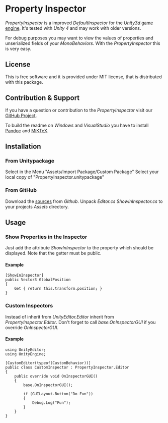 # Property Inspector

*PropertyInspector* is a improved *DefaultInspector* for the [*Unity3d* game engine](http://unity3d.com). It's tested with *Unity 4* and may work with older versions.

For debug purposes you may want to view the values of properties and unserialized fields of your *MonoBehaviors*. With the *PropertyInspector* this is very easy.

## License

This is free software and it is provided under MIT license, that is distributed with this package.

## Contribution & Support

If you have a question or contribution to the *PropertyInspector* visit our [GitHub Project](https://github.com/abbgrade/PropertyInspector).

To build the readme on *Windows* and *VisualStudio* you have to install [Pandoc](johnmacfarlane.net/pandoc) and [MiKTeX](http://miktex.org/).

## Installation

### From Unitypackage

Select in the Menu "Assets/Import Package/Custom Package"
Select your local copy of "PropertyInspector.unitypackage"

### From GitHub

Download the [sources](https://github.com/abbgrade/PropertyInspector/archive/master.zip) from *Github*.
Unpack *Editor.cs* *ShowInInspector.cs* to your projects *Assets* directory.

## Usage

### Show Properties in the Inspector

Just add the attribute *ShowInInspector* to the property which should be displayed.
Note that the getter must be public.

#### Example

	[ShowInInspector]
	public Vector3 GlobalPosition
	{
		Get { return this.transform.position; }
	}

### Custom Inspectors

Instead of inherit from *UnityEditor.Editor* inherit from *PropertyInspector.Editor*.
Don't forget to call *base.OnInspectorGUI* if you override *OnInspectorGUI*.

#### Example

	using UnityEditor;
	using UnityEngine;

	[CustomEditor(typeof(CustomBehavior))]
	public class CustomInspector : PropertyInspector.Editor
	{
	    public override void OnInspectorGUI()
	    {
	        base.OnInspectorGUI();

	        if (GUILayout.Button("Do Fun"))
	        {
	            Debug.Log("Fun");
	        }
	    }
	}